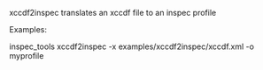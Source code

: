   xccdf2inspec translates an xccdf file to an inspec profile

Examples:

  inspec_tools xccdf2inspec -x examples/xccdf2inspec/xccdf.xml -o myprofile
